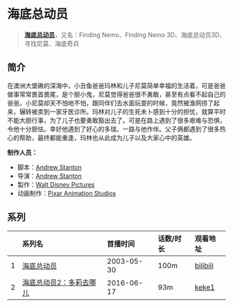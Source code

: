 # 海底总动员


> <u>**[海底总动员](https://bgm.tv/subject/25075)**</u>，又名：Finding Nemo、Finding Nemo 3D、海底总动员3D、寻找尼莫、海底奇兵

## 简介

在澳洲大堡礁的深海中，小丑鱼爸爸玛林和儿子尼莫简单幸福的生活着，可是爸爸做事常常畏首畏尾，是个胆小鬼，尼莫觉得爸爸很不勇敢，甚至有点看不起自己的爸爸。小尼莫却天不怕地不怕，跟同伴们去水面玩耍的时候，竟然被渔网捞了起来，辗转被卖到一家牙医诊所。玛林对儿子的生死未卜感到十分的担忧，就算平时不能大胆行事，为了儿子也要勇敢豁出去了。可是在路上遇到了很多艰难与恐惧，令他十分胆怯。幸好他遇到了好心的多瑞，一路与他作伴。父子俩都遇到了很多热心的帮助，最终都能重逢，玛林也从此成为儿子以及大家心中的英雄。

**制作人员：**
- 脚本：[Andrew Stanton](https://bgm.tv/person/13972)
- 导演：[Andrew Stanton](https://bgm.tv/person/13972)
- 製作：[Walt Disney Pictures](https://bgm.tv/person/6816)
- 动画制作：[Pixar Animation Studios](https://bgm.tv/person/7960)



## 系列

|     | 系列名          | 首播时间       | 话数/时长 | 观看地址                                                      |
| :-- | :----------- | :--------- | :---- | :-------------------------------------------------------- |
| 1   |[海底总动员](https://bgm.tv/subject/25075)| 2003-05-30 | 100m  | [bilibili](https://www.bilibili.com/video/BV1BF411N7xD)   |
| 2   |[海底总动员2：多莉去哪儿](https://bgm.tv/subject/131779)| 2016-06-17 | 93m   | [keke1](https://www.keke1.app/play/181847-31-446330.html) |






